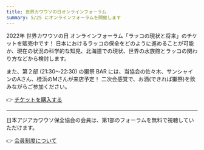 ```yaml
---
title: 世界カワウソの日オンラインフォーラム
summary: 5/25 にオンラインフォーラムを開催します
---
```

2022年 世界カワウソの日 オンラインフォーラム「ラッコの現状と将来」のチケットを販売中です！
日本におけるラッコの保全をどのように進めることが可能か、現在の状況の科学的な知見、北海道での現状、世界の水族館とラッコの関わり方などから検討します。

また、第２部 (21:30～22:30) の獺祭 BAR には、当協会の佐々木、サンシャインのAさん、桂浜のMさんが来店予定！
二次会感覚で、お酒(できれば獺祭)を飲みながらご参加ください。

👉 [チケットを購入する](https://peatix.com/event/3247784)

---

日本アジアカワウソ保全協会の会員は、第1部のフォーラムを無料で視聴していただけます。

👉 [会員制度について](https://ocsj.asia/join-us/)
